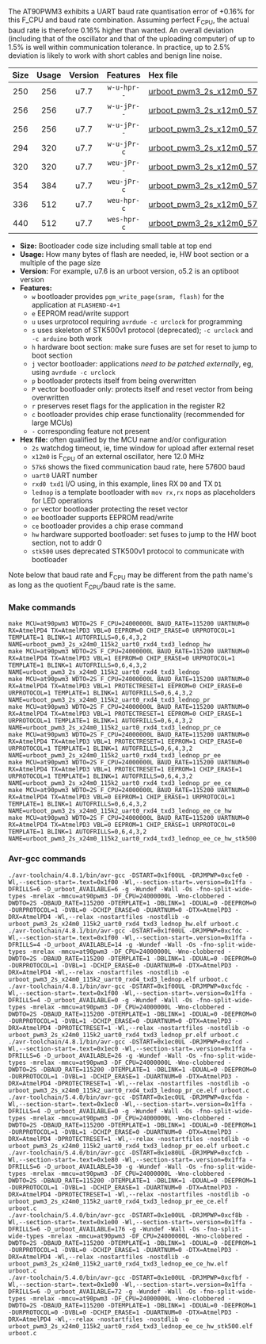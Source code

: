 The AT90PWM3 exhibits a UART baud rate quantisation error of +0.16% for this F_CPU and baud rate combination. Assuming perfect F<sub>CPU</sub>, the actual baud rate is therefore 0.16% higher than wanted. An overall deviation (including that of the oscillator and that of the uploading computer) of up to 1.5% is well within communication tolerance. In practice, up to 2.5% deviation is likely to work with short cables and benign line noise.

|Size|Usage|Version|Features|Hex file|
|:-:|:-:|:-:|:-:|:--|
|250|256|u7.7|`w-u-hpr--`|[urboot_pwm3_2s_x12m0_57k6_uart0_rxd4_txd3_lednop_hw.hex](https://raw.githubusercontent.com/stefanrueger/urboot.hex/main/u7.7/mcus/at90pwm3/watchdog_2_s/external_oscillator_x/12m000000_hz/%2B%2B57k6_baud/uart0_rxd4_txd3/lednop/urboot_pwm3_2s_x12m0_57k6_uart0_rxd4_txd3_lednop_hw.hex)|
|256|256|u7.7|`w-u-jPr--`|[urboot_pwm3_2s_x12m0_57k6_uart0_rxd4_txd3_lednop.hex](https://raw.githubusercontent.com/stefanrueger/urboot.hex/main/u7.7/mcus/at90pwm3/watchdog_2_s/external_oscillator_x/12m000000_hz/%2B%2B57k6_baud/uart0_rxd4_txd3/lednop/urboot_pwm3_2s_x12m0_57k6_uart0_rxd4_txd3_lednop.hex)|
|256|256|u7.7|`w-u-jPr--`|[urboot_pwm3_2s_x12m0_57k6_uart0_rxd4_txd3_lednop_pr.hex](https://raw.githubusercontent.com/stefanrueger/urboot.hex/main/u7.7/mcus/at90pwm3/watchdog_2_s/external_oscillator_x/12m000000_hz/%2B%2B57k6_baud/uart0_rxd4_txd3/lednop/urboot_pwm3_2s_x12m0_57k6_uart0_rxd4_txd3_lednop_pr.hex)|
|294|320|u7.7|`w-u-jPr-c`|[urboot_pwm3_2s_x12m0_57k6_uart0_rxd4_txd3_lednop_pr_ce.hex](https://raw.githubusercontent.com/stefanrueger/urboot.hex/main/u7.7/mcus/at90pwm3/watchdog_2_s/external_oscillator_x/12m000000_hz/%2B%2B57k6_baud/uart0_rxd4_txd3/lednop/urboot_pwm3_2s_x12m0_57k6_uart0_rxd4_txd3_lednop_pr_ce.hex)|
|320|320|u7.7|`weu-jPr--`|[urboot_pwm3_2s_x12m0_57k6_uart0_rxd4_txd3_lednop_pr_ee.hex](https://raw.githubusercontent.com/stefanrueger/urboot.hex/main/u7.7/mcus/at90pwm3/watchdog_2_s/external_oscillator_x/12m000000_hz/%2B%2B57k6_baud/uart0_rxd4_txd3/lednop/urboot_pwm3_2s_x12m0_57k6_uart0_rxd4_txd3_lednop_pr_ee.hex)|
|354|384|u7.7|`weu-jPr-c`|[urboot_pwm3_2s_x12m0_57k6_uart0_rxd4_txd3_lednop_pr_ee_ce.hex](https://raw.githubusercontent.com/stefanrueger/urboot.hex/main/u7.7/mcus/at90pwm3/watchdog_2_s/external_oscillator_x/12m000000_hz/%2B%2B57k6_baud/uart0_rxd4_txd3/lednop/urboot_pwm3_2s_x12m0_57k6_uart0_rxd4_txd3_lednop_pr_ee_ce.hex)|
|336|512|u7.7|`weu-hpr-c`|[urboot_pwm3_2s_x12m0_57k6_uart0_rxd4_txd3_lednop_ee_ce_hw.hex](https://raw.githubusercontent.com/stefanrueger/urboot.hex/main/u7.7/mcus/at90pwm3/watchdog_2_s/external_oscillator_x/12m000000_hz/%2B%2B57k6_baud/uart0_rxd4_txd3/lednop/urboot_pwm3_2s_x12m0_57k6_uart0_rxd4_txd3_lednop_ee_ce_hw.hex)|
|440|512|u7.7|`wes-hpr-c`|[urboot_pwm3_2s_x12m0_57k6_uart0_rxd4_txd3_lednop_ee_ce_hw_stk500.hex](https://raw.githubusercontent.com/stefanrueger/urboot.hex/main/u7.7/mcus/at90pwm3/watchdog_2_s/external_oscillator_x/12m000000_hz/%2B%2B57k6_baud/uart0_rxd4_txd3/lednop/urboot_pwm3_2s_x12m0_57k6_uart0_rxd4_txd3_lednop_ee_ce_hw_stk500.hex)|

- **Size:** Bootloader code size including small table at top end
- **Usage:** How many bytes of flash are needed, ie, HW boot section or a multiple of the page size
- **Version:** For example, u7.6 is an urboot version, o5.2 is an optiboot version
- **Features:**
  + `w` bootloader provides `pgm_write_page(sram, flash)` for the application at `FLASHEND-4+1`
  + `e` EEPROM read/write support
  + `u` uses urprotocol requiring `avrdude -c urclock` for programming
  + `s` uses skeleton of STK500v1 protocol (deprecated); `-c urclock` and `-c arduino` both work
  + `h` hardware boot section: make sure fuses are set for reset to jump to boot section
  + `j` vector bootloader: applications *need to be patched externally*, eg, using `avrdude -c urclock`
  + `p` bootloader protects itself from being overwritten
  + `P` vector bootloader only: protects itself and reset vector from being overwritten
  + `r` preserves reset flags for the application in the register R2
  + `c` bootloader provides chip erase functionality (recommended for large MCUs)
  + `-` corresponding feature not present
- **Hex file:** often qualified by the MCU name and/or configuration
  + `2s` watchdog timeout, ie, time window for upload after external reset
  + `x12m0` is F<sub>CPU</sub> of an external oscillator, here 12.0 MHz
  + `57k6` shows the fixed communication baud rate, here 57600 baud
  + `uart0` UART number
  + `rxd0 txd1` I/O using, in this example, lines RX `D0` and TX `D1`
  + `lednop` is a template bootloader with `mov rx,rx` nops as placeholders for LED operations
  + `pr` vector bootloader protecting the reset vector
  + `ee` bootloader supports EEPROM read/write
  + `ce` bootloader provides a chip erase command
  + `hw` hardware supported bootloader: set fuses to jump to the HW boot section, not to addr 0
  + `stk500` uses deprecated STK500v1 protocol to communicate with bootloader


Note below that baud rate and F<sub>CPU</sub> may be different from the path name's as long as the quotient F<sub>CPU</sub>/baud rate is the same.

### Make commands
```
make MCU=at90pwm3 WDTO=2S F_CPU=24000000L BAUD_RATE=115200 UARTNUM=0 RX=AtmelPD4 TX=AtmelPD3 VBL=0 EEPROM=0 CHIP_ERASE=0 URPROTOCOL=1 TEMPLATE=1 BLINK=1 AUTOFRILLS=0,6,4,3,2 NAME=urboot_pwm3_2s_x24m0_115k2_uart0_rxd4_txd3_lednop_hw
make MCU=at90pwm3 WDTO=2S F_CPU=24000000L BAUD_RATE=115200 UARTNUM=0 RX=AtmelPD4 TX=AtmelPD3 VBL=1 EEPROM=0 CHIP_ERASE=0 URPROTOCOL=1 TEMPLATE=1 BLINK=1 AUTOFRILLS=0,6,4,3,2 NAME=urboot_pwm3_2s_x24m0_115k2_uart0_rxd4_txd3_lednop
make MCU=at90pwm3 WDTO=2S F_CPU=24000000L BAUD_RATE=115200 UARTNUM=0 RX=AtmelPD4 TX=AtmelPD3 VBL=1 PROTECTRESET=1 EEPROM=0 CHIP_ERASE=0 URPROTOCOL=1 TEMPLATE=1 BLINK=1 AUTOFRILLS=0,6,4,3,2 NAME=urboot_pwm3_2s_x24m0_115k2_uart0_rxd4_txd3_lednop_pr
make MCU=at90pwm3 WDTO=2S F_CPU=24000000L BAUD_RATE=115200 UARTNUM=0 RX=AtmelPD4 TX=AtmelPD3 VBL=1 PROTECTRESET=1 EEPROM=0 CHIP_ERASE=1 URPROTOCOL=1 TEMPLATE=1 BLINK=1 AUTOFRILLS=0,6,4,3,2 NAME=urboot_pwm3_2s_x24m0_115k2_uart0_rxd4_txd3_lednop_pr_ce
make MCU=at90pwm3 WDTO=2S F_CPU=24000000L BAUD_RATE=115200 UARTNUM=0 RX=AtmelPD4 TX=AtmelPD3 VBL=1 PROTECTRESET=1 EEPROM=1 CHIP_ERASE=0 URPROTOCOL=1 TEMPLATE=1 BLINK=1 AUTOFRILLS=0,6,4,3,2 NAME=urboot_pwm3_2s_x24m0_115k2_uart0_rxd4_txd3_lednop_pr_ee
make MCU=at90pwm3 WDTO=2S F_CPU=24000000L BAUD_RATE=115200 UARTNUM=0 RX=AtmelPD4 TX=AtmelPD3 VBL=1 PROTECTRESET=1 EEPROM=1 CHIP_ERASE=1 URPROTOCOL=1 TEMPLATE=1 BLINK=1 AUTOFRILLS=0,6,4,3,2 NAME=urboot_pwm3_2s_x24m0_115k2_uart0_rxd4_txd3_lednop_pr_ee_ce
make MCU=at90pwm3 WDTO=2S F_CPU=24000000L BAUD_RATE=115200 UARTNUM=0 RX=AtmelPD4 TX=AtmelPD3 VBL=0 EEPROM=1 CHIP_ERASE=1 URPROTOCOL=1 TEMPLATE=1 BLINK=1 AUTOFRILLS=0,6,4,3,2 NAME=urboot_pwm3_2s_x24m0_115k2_uart0_rxd4_txd3_lednop_ee_ce_hw
make MCU=at90pwm3 WDTO=2S F_CPU=24000000L BAUD_RATE=115200 UARTNUM=0 RX=AtmelPD4 TX=AtmelPD3 VBL=0 EEPROM=1 CHIP_ERASE=1 URPROTOCOL=0 TEMPLATE=1 BLINK=1 AUTOFRILLS=0,6,4,3,2 NAME=urboot_pwm3_2s_x24m0_115k2_uart0_rxd4_txd3_lednop_ee_ce_hw_stk500
```

### Avr-gcc commands
```
./avr-toolchain/4.8.1/bin/avr-gcc -DSTART=0x1f00UL -DRJMPWP=0xcfe0 -Wl,--section-start=.text=0x1f00 -Wl,--section-start=.version=0x1ffa -DFRILLS=6 -D_urboot_AVAILABLE=6 -g -Wundef -Wall -Os -fno-split-wide-types -mrelax -mmcu=at90pwm3 -DF_CPU=24000000L -Wno-clobbered -DWDTO=2S -DBAUD_RATE=115200 -DTEMPLATE=1 -DBLINK=1 -DDUAL=0 -DEEPROM=0 -DURPROTOCOL=1 -DVBL=0 -DCHIP_ERASE=0 -DUARTNUM=0 -DTX=AtmelPD3 -DRX=AtmelPD4 -Wl,--relax -nostartfiles -nostdlib -o urboot_pwm3_2s_x24m0_115k2_uart0_rxd4_txd3_lednop_hw.elf urboot.c
./avr-toolchain/4.8.1/bin/avr-gcc -DSTART=0x1f00UL -DRJMPWP=0xcfdc -Wl,--section-start=.text=0x1f00 -Wl,--section-start=.version=0x1ffa -DFRILLS=4 -D_urboot_AVAILABLE=14 -g -Wundef -Wall -Os -fno-split-wide-types -mrelax -mmcu=at90pwm3 -DF_CPU=24000000L -Wno-clobbered -DWDTO=2S -DBAUD_RATE=115200 -DTEMPLATE=1 -DBLINK=1 -DDUAL=0 -DEEPROM=0 -DURPROTOCOL=1 -DVBL=1 -DCHIP_ERASE=0 -DUARTNUM=0 -DTX=AtmelPD3 -DRX=AtmelPD4 -Wl,--relax -nostartfiles -nostdlib -o urboot_pwm3_2s_x24m0_115k2_uart0_rxd4_txd3_lednop.elf urboot.c
./avr-toolchain/4.8.1/bin/avr-gcc -DSTART=0x1f00UL -DRJMPWP=0xcfdc -Wl,--section-start=.text=0x1f00 -Wl,--section-start=.version=0x1ffa -DFRILLS=4 -D_urboot_AVAILABLE=0 -g -Wundef -Wall -Os -fno-split-wide-types -mrelax -mmcu=at90pwm3 -DF_CPU=24000000L -Wno-clobbered -DWDTO=2S -DBAUD_RATE=115200 -DTEMPLATE=1 -DBLINK=1 -DDUAL=0 -DEEPROM=0 -DURPROTOCOL=1 -DVBL=1 -DCHIP_ERASE=0 -DUARTNUM=0 -DTX=AtmelPD3 -DRX=AtmelPD4 -DPROTECTRESET=1 -Wl,--relax -nostartfiles -nostdlib -o urboot_pwm3_2s_x24m0_115k2_uart0_rxd4_txd3_lednop_pr.elf urboot.c
./avr-toolchain/4.8.1/bin/avr-gcc -DSTART=0x1ec0UL -DRJMPWP=0xcfcd -Wl,--section-start=.text=0x1ec0 -Wl,--section-start=.version=0x1ffa -DFRILLS=6 -D_urboot_AVAILABLE=26 -g -Wundef -Wall -Os -fno-split-wide-types -mrelax -mmcu=at90pwm3 -DF_CPU=24000000L -Wno-clobbered -DWDTO=2S -DBAUD_RATE=115200 -DTEMPLATE=1 -DBLINK=1 -DDUAL=0 -DEEPROM=0 -DURPROTOCOL=1 -DVBL=1 -DCHIP_ERASE=1 -DUARTNUM=0 -DTX=AtmelPD3 -DRX=AtmelPD4 -DPROTECTRESET=1 -Wl,--relax -nostartfiles -nostdlib -o urboot_pwm3_2s_x24m0_115k2_uart0_rxd4_txd3_lednop_pr_ce.elf urboot.c
./avr-toolchain/5.4.0/bin/avr-gcc -DSTART=0x1ec0UL -DRJMPWP=0xcfda -Wl,--section-start=.text=0x1ec0 -Wl,--section-start=.version=0x1ffa -DFRILLS=4 -D_urboot_AVAILABLE=0 -g -Wundef -Wall -Os -fno-split-wide-types -mrelax -mmcu=at90pwm3 -DF_CPU=24000000L -Wno-clobbered -DWDTO=2S -DBAUD_RATE=115200 -DTEMPLATE=1 -DBLINK=1 -DDUAL=0 -DEEPROM=1 -DURPROTOCOL=1 -DVBL=1 -DCHIP_ERASE=0 -DUARTNUM=0 -DTX=AtmelPD3 -DRX=AtmelPD4 -DPROTECTRESET=1 -Wl,--relax -nostartfiles -nostdlib -o urboot_pwm3_2s_x24m0_115k2_uart0_rxd4_txd3_lednop_pr_ee.elf urboot.c
./avr-toolchain/5.4.0/bin/avr-gcc -DSTART=0x1e80UL -DRJMPWP=0xcfcb -Wl,--section-start=.text=0x1e80 -Wl,--section-start=.version=0x1ffa -DFRILLS=6 -D_urboot_AVAILABLE=30 -g -Wundef -Wall -Os -fno-split-wide-types -mrelax -mmcu=at90pwm3 -DF_CPU=24000000L -Wno-clobbered -DWDTO=2S -DBAUD_RATE=115200 -DTEMPLATE=1 -DBLINK=1 -DDUAL=0 -DEEPROM=1 -DURPROTOCOL=1 -DVBL=1 -DCHIP_ERASE=1 -DUARTNUM=0 -DTX=AtmelPD3 -DRX=AtmelPD4 -DPROTECTRESET=1 -Wl,--relax -nostartfiles -nostdlib -o urboot_pwm3_2s_x24m0_115k2_uart0_rxd4_txd3_lednop_pr_ee_ce.elf urboot.c
./avr-toolchain/5.4.0/bin/avr-gcc -DSTART=0x1e00UL -DRJMPWP=0xcf8b -Wl,--section-start=.text=0x1e00 -Wl,--section-start=.version=0x1ffa -DFRILLS=6 -D_urboot_AVAILABLE=176 -g -Wundef -Wall -Os -fno-split-wide-types -mrelax -mmcu=at90pwm3 -DF_CPU=24000000L -Wno-clobbered -DWDTO=2S -DBAUD_RATE=115200 -DTEMPLATE=1 -DBLINK=1 -DDUAL=0 -DEEPROM=1 -DURPROTOCOL=1 -DVBL=0 -DCHIP_ERASE=1 -DUARTNUM=0 -DTX=AtmelPD3 -DRX=AtmelPD4 -Wl,--relax -nostartfiles -nostdlib -o urboot_pwm3_2s_x24m0_115k2_uart0_rxd4_txd3_lednop_ee_ce_hw.elf urboot.c
./avr-toolchain/5.4.0/bin/avr-gcc -DSTART=0x1e00UL -DRJMPWP=0xcfbf -Wl,--section-start=.text=0x1e00 -Wl,--section-start=.version=0x1ffa -DFRILLS=6 -D_urboot_AVAILABLE=72 -g -Wundef -Wall -Os -fno-split-wide-types -mrelax -mmcu=at90pwm3 -DF_CPU=24000000L -Wno-clobbered -DWDTO=2S -DBAUD_RATE=115200 -DTEMPLATE=1 -DBLINK=1 -DDUAL=0 -DEEPROM=1 -DURPROTOCOL=0 -DVBL=0 -DCHIP_ERASE=1 -DUARTNUM=0 -DTX=AtmelPD3 -DRX=AtmelPD4 -Wl,--relax -nostartfiles -nostdlib -o urboot_pwm3_2s_x24m0_115k2_uart0_rxd4_txd3_lednop_ee_ce_hw_stk500.elf urboot.c
```

